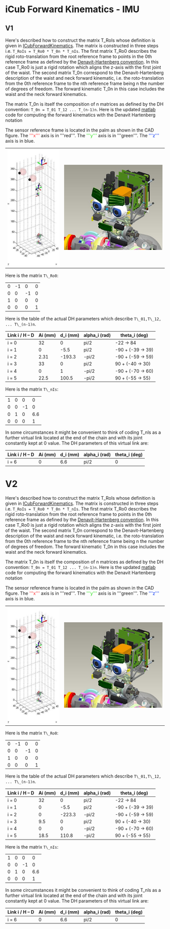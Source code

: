# iCub Forward Kinematics - IMU

## V1
Here's described how to construct the matrix T_RoIs whose definition is given in [ICubForwardKinematics](./icub-forward-kinematics.md). The matrix is constructed in three steps i.e. `T_RoIs = T_Ro0 * T_0n * T_nIs`. The first matrix T_Ro0 describes the rigid roto-translation from the root reference frame to points in the 0th reference frame as defined by the [Denavit-Hartenberg convention](./assets/chap3-forward-kinematics.pdf). In this case T_Ro0 is just a rigid rotation which aligns the z-axis with the first joint of the waist. The second matrix T_0n correspond to the Denavit-Hartenberg description of the waist and neck forward kinematic, i.e. the roto-translation from the 0th reference frame to the nth reference frame being n the number of degrees of freedom. The forward kinematic T_0n in this case includes the waist and the neck forward kinematics.

The matrix T_0n is itself the composition of n matrices as defined by the DH convention: `T_0n = T_01 T_12 ... T_(n-1)n`. 
Here is the updated [matlab](./assets/ICubFwdKinNew.zip) code for computing the forward kinematics with the Denavit Hartenberg notation

The sensor reference frame is located in the palm as shown in the CAD figure. 
The <font color=#ff2e31>'''x'''</font> axis is in '''red'''. The <font color=#2BE01B>'''y'''</font> axis is in '''green'''. The <font color=#0030f2>'''z'''</font> axis is in blue. 

|   |   |
|---|---|
|![img-1](./img/InertiaFwdKinNew.jpg) | ![img-2](./img/InertiaCADRefFrame.jpg)|

Here is the matrix `T\_Ro0`:

|     |     |     |     |
|-----|-----|-----|-----|
| 0   | -1  | 0   | 0   |
| 0   | 0   | -1  | 0   |
| 1   | 0   | 0   | 0   |
| 0   | 0   | 0   | 1   |

Here is the table of the actual DH parameters which describe `T\_01,T\_12, ... T\_(n-1)n`.

| Link i / H – D | Ai (mm) | d\_i (mm) | alpha\_i (rad) | theta\_i (deg)       |
|----------------|---------|-----------|----------------|----------------------|
| i = 0          | 32      | 0         | pi/2           | -22 -&gt; 84         |
| i = 1          | 0       | -5.5      | pi/2           | -90 + (-39 -&gt; 39) |
| i = 2          | 2.31    | -193.3    | -pi/2          | -90 + (-59 -&gt; 59) |
| i = 3          | 33      | 0         | pi/2           | 90 + (-40 -&gt; 30)  |
| i = 4          | 0       | 1         | -pi/2          | -90 + (-70 -&gt; 60) |
| i = 5          | 22.5    | 100.5     | -pi/2          | 90 + (-55 -&gt; 55)  |

Here is the matrix `T\_nIs`:

|     |     |     |     |
|-----|-----|-----|-----|
| 1   | 0   | 0   | 0   |
| 0   | 0   | -1  | 0   |
| 0   | 1   | 0   | 6.6 |
| 0   | 0   | 0   | 1   |

In some circumstances it might be convenient to think of coding T\_nls
as a further virtual link located at the end of the chain and with its
joint constantly kept at 0 value. The DH parameters of this virtual link
are:

| Link i / H – D | Ai (mm) | d\_i (mm) | alpha\_i (rad) | theta\_i (deg) |
|----------------|---------|-----------|----------------|----------------|
| i = 6          | 0       | 6.6       | pi/2           | 0              |

# V2
Here's described how to construct the matrix T_RoIs whose definition is given in [ICubForwardKinematics](./icub-forward-kinematics.md). The matrix is constructed in three steps i.e. `T_RoIs = T_Ro0 * T_0n * T_nIs`. The first matrix T_Ro0 describes the rigid roto-translation from the root reference frame to points in the 0th reference frame as defined by the [Denavit-Hartenberg convention](./assets/chap3-forward-kinematics.pdf). In this case T_Ro0 is just a rigid rotation which aligns the z-axis with the first joint of the waist. The second matrix T_0n correspond to the Denavit-Hartenberg description of the waist and neck forward kinematic, i.e. the roto-translation from the 0th reference frame to the nth reference frame being n the number of degrees of freedom. The forward kinematic T_0n in this case includes the waist and the neck forward kinematics.

The matrix T_0n is itself the composition of n matrices as defined by the DH convention: `T_0n = T_01 T_12 ... T_(n-1)n`. 
Here is the updated [matlab](./assets/ICubFwdKinNewV2.zip) code for computing the forward kinematics with the Denavit Hartenberg notation

The sensor reference frame is located in the palm as shown in the CAD figure. 
The <font color=#ff2e31>'''x'''</font> axis is in '''red'''. The <font color=#2BE01B>'''y'''</font> axis is in '''green'''. The <font color=#0030f2>'''z'''</font> axis is in blue. 

|   |   |
|---|---|
|![img-1](./img/InertiaFwdKinNew.jpg) | ![img-2](./img/InertiaCADRefFrame.jpg)|

Here is the matrix `T\_Ro0`:

|     |     |     |     |
|-----|-----|-----|-----|
| 0   | -1  | 0   | 0   |
| 0   | 0   | -1  | 0   |
| 1   | 0   | 0   | 0   |
| 0   | 0   | 0   | 1   |

Here is the table of the actual DH parameters which describe `T\_01,T\_12, ... T\_(n-1)n`.

| Link i / H – D | Ai (mm) | d\_i (mm) | alpha\_i (rad) | theta\_i (deg)       |
|----------------|---------|-----------|----------------|----------------------|
| i = 0          | 32      | 0         | pi/2           | -22 -&gt; 84         |
| i = 1          | 0       | -5.5      | pi/2           | -90 + (-39 -&gt; 39) |
| i = 2          | 0       | -223.3    | -pi/2          | -90 + (-59 -&gt; 59) |
| i = 3          | 9.5     | 0         | pi/2           | 90 + (-40 -&gt; 30)  |
| i = 4          | 0       | 0         | -pi/2          | -90 + (-70 -&gt; 60) |
| i = 5          | 18.5    | 110.8     | -pi/2          | 90 + (-55 -&gt; 55)  |

Here is the matrix `T\_nIs`:

|     |     |     |     |
|-----|-----|-----|-----|
| 1   | 0   | 0   | 0   |
| 0   | 0   | -1  | 0   |
| 0   | 1   | 0   | 6.6 |
| 0   | 0   | 0   | 1   |

In some circumstances it might be convenient to think of coding T\_nls
as a further virtual link located at the end of the chain and with its
joint constantly kept at 0 value. The DH parameters of this virtual link
are:

| Link i / H – D | Ai (mm) | d\_i (mm) | alpha\_i (rad) | theta\_i (deg) |
|----------------|---------|-----------|----------------|----------------|
| i = 6          | 0       | 6.6       | pi/2           | 0              |
